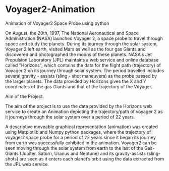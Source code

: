 # Voyager2-Animation
Animation of Voyager2 Space Probe using python

On August, the 20th, 1997, The National Aeronautical and Space 
Administration (NASA) launched Voyager 2, a space probe to travel through 
space and study the planets. During its journey through the solar system, Voyager 
2 left earth, visited Mars as well as the four gas Giants and discovered and 
photographed the moons of these planets.
NASA's Jet Propulsion Laboratory (JPL) maintains a web service and 
online database called "Horizons", which contains the data for the flight path 
(trajectory) of Voyager 2 on its journey through solar system.
The period travelled includes several gravity - assists (sling - shot 
maneuvers) as the probe passed by the larger planets. 
The data provided by Horizons gives the X and Y coordinates of the gas 
Giants and that of the trajectory of the Voyager.

Aim of the Project.

The aim of the project is to use the data provided by the Horizons web service to 
create an Animation depicting the trajectory/path of voyager 2 as it journeys 
through the solar system over a period of 22 years.

A descriptive moveable graphical representation 
(animation) was created using Matplotlib and Numpy python packages, where
the trajectory of voyager2 space probe for a period of 22 years since it began its 
journey from earth was successfully exhibited in the animation.
Voyager2 can be seen moving through the solar system from earth to the last of 
the Gas-Giants (Jupiter, Saturn, Uranus and Neptune) and its gravity-assists 
(sling-shots) are seen as it enters each planet’s orbit using the data extracted from 
the JPL web service.
